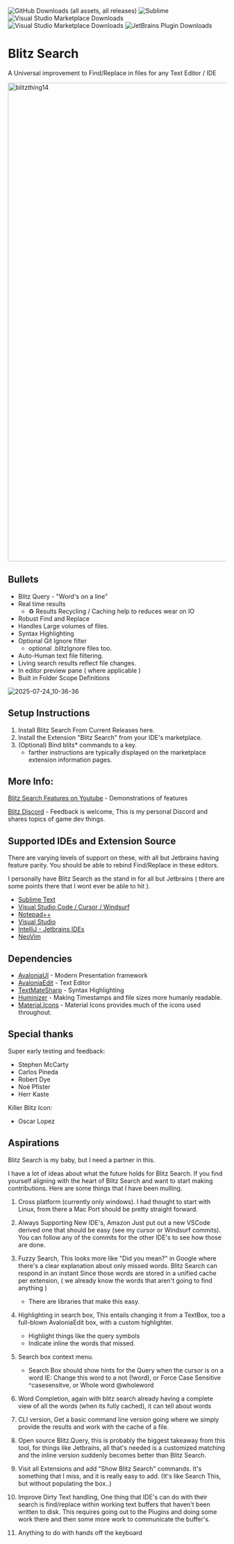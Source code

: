 ![GitHub Downloads (all assets, all releases)](https://img.shields.io/github/downloads/natestah/blitzsearch/total?label=Installs)
![Sublime](https://img.shields.io/packagecontrol/dt/BlitzSearch?label=Sublime%20Text)
![Visual Studio Marketplace Downloads](https://img.shields.io/visual-studio-marketplace/d/NathanSilvers.BlitzSearch?label=VS%20Code)
![Visual Studio Marketplace Downloads](https://img.shields.io/visual-studio-marketplace/d/NathanSilvers.BlitzSearchVS?label=Visual%20Studio)
![JetBrains Plugin Downloads](https://img.shields.io/jetbrains/plugin/d/24564-blitzsearch?label=Jetbrains%20)


# Blitz Search 

A Universal improvement to Find/Replace in files for any Text Editor / IDE

<img width="1920" height="1099" alt="blitzthing14" src="https://github.com/user-attachments/assets/b238dd0a-cc19-4463-b323-1435a84d9181" />

## Bullets

* Blitz Query - "Word's on a line"
* Real time results
  * ♻️ Results Recycling / Caching help to reduces wear on IO
* Robust Find and Replace
* Handles Large volumes of files. 
* Syntax Highlighting
* Optional Git Ignore filter
  * optional .blitzIgnore files too.
* Auto-Human text file filtering.
* Living search results reflect file changes.
* In editor preview pane ( where applicable )
* Built in Folder Scope Definitions

![2025-07-24_10-36-36](https://github.com/user-attachments/assets/1d4363ab-1b4f-496c-a25c-52e78aa1e530)


## Setup Instructions

1) Install Blitz Search From Current Releases here. 
2) Install the Extension "Blitz Search" from your IDE's marketplace. 
3) (Optional) Bind blits* commands to a key. 
    * farther instructions are typically displayed on the marketplace extension information pages.

## More Info:

[Blitz Search Features on Youtube](https://youtube.com/playlist?list=PLDB5sR-xyaUYymdLPoywoApQ1ZlLl157d&si=6hpIiOI5kr7kPH8k) - Demonstrations of features

[Blitz Discord](https://discord.com/invite/UYPwQY9ngm) - Feedback is welcome, This is my personal Discord and shares topics of game dev things.

## Supported IDEs and Extension Source

There are varying levels of support on these, with all but Jetbrains having feature parity.  You should be able to rebind Find/Replace in these editors.

I personally have Blitz Search as the stand in for all but Jetbrains ( there are some points there that I wont ever be able to hit ).

* [Sublime Text](https://github.com/Natestah/BlitzSt)
* [Visual Studio Code / Cursor / Windsurf ](https://github.com/Natestah/blitzSearchVSCode)
* [Notepad++](https://github.com/Natestah/BlitsNppPlugin)
* [Visual Studio](https://github.com/Natestah/BlitzVisualStudioExtension) 
* [IntelliJ - Jetbrains IDEs](https://github.com/Natestah/BlitzIntellij)
* [NeoVim](https://github.com/Natestah/blitzsearch.nvim)

## Dependencies
* [AvaloniaUI](https://github.com/avaloniaui/) - Modern Presentation framework
* [AvaloniaEdit](https://github.com/avaloniaui/avaloniaedit) - Text Editor
* [TextMateSharp](https://github.com/AvaloniaUI/AvaloniaEdit/) - Syntax Highlighting
* [Huminizer](https://github.com/Humanizr/Humanizer) - Making Timestamps and file sizes more humanly readable.
* [Material.Icons](https://github.com/SKProCH/Material.Icons) - Material Icons provides much of the icons used throughout.

## Special thanks

Super early testing and feedback:
* Stephen McCarty
* Carlos Pineda
* Robert Dye
* Noé Pfister
* Herr Kaste

Killer Blitz Icon:
* Oscar Lopez

## Aspirations

Blitz Search is my baby, but I need a partner in this. 

I have a lot of ideas about what the future holds for Blitz Search.  If you find yourself aligning with the heart of Blitz Search and want to start making contributions.  Here are some things that I have been mulling.

1) Cross platform (currently only windows). I had thought to start with Linux, from there a Mac Port should be pretty straight forward.

2) Always Supporting New IDE's, Amazon Just put out a new VSCode derived one that should be easy (see my cursor or Windsurf commits).  You can follow any of the commits for the other IDE's to see how those are done.

3) Fuzzy Search, This looks more like "Did you mean?" in Google where there's a clear explanation about only missed words.  Blitz Search can respond in an instant Since those words are stored in a unified cache per extension, ( we already know the words that aren't going to find anything )
    * There are libraries that make this easy.

4) Highlighting in search box, This entails changing it from a TextBox, too a full-blown AvaloniaEdit box, with a custom highlighter.
    * Highlight things like the query symbols
    * Indicate inline the words that missed.

5) Search box context menu.
    * Search Box should show hints for the Query when the cursor is on a word IE: Change this word to a not (!word), or Force Case Sensitive ^casesensitve, or Whole word @wholeword

6) Word Completion, again with blitz search already having a complete view of all the words (when its fully cached), it can tell about words

7) CLI version,  Get a basic command line version going where we simply provide the results and work with the cache of a file.  

8) Open source Blitz.Query, this is probably the biggest takeaway from this tool, for things like Jetbrains, all that's needed is a customized matching and the inline version suddenly becomes better than Blitz Search.

9) Visit all Extensions and add "Show Blitz Search" commands. It's something that I miss, and it is really easy to add. (It's like Search This, but without populating the box..)

10) Improve Dirty Text handling,  One thing that IDE's can do with their search is find/replace within working text buffers that haven't been written to disk.  This requires going out to the Plugins and doing some work there and then some more work to communicate the buffer's.

11) Anything to do with hands off the keyboard
